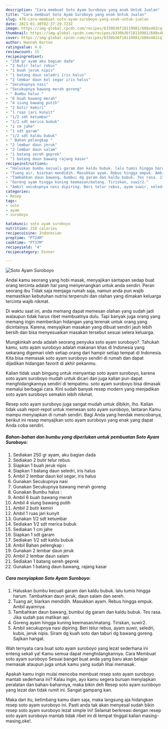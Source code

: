 ```yaml
---
description: "Cara membuat Soto Ayam Suroboyo yang enak Untuk Jualan"
title: "Cara membuat Soto Ayam Suroboyo yang enak Untuk Jualan"
slug: 476-cara-membuat-soto-ayam-suroboyo-yang-enak-untuk-jualan
date: 2021-01-30T02:37:29.723Z
image: https://img-global.cpcdn.com/recipes/6330b36f18119981/680x482cq70/soto-ayam-suroboyo-foto-resep-utama.jpg
thumbnail: https://img-global.cpcdn.com/recipes/6330b36f18119981/680x482cq70/soto-ayam-suroboyo-foto-resep-utama.jpg
cover: https://img-global.cpcdn.com/recipes/6330b36f18119981/680x482cq70/soto-ayam-suroboyo-foto-resep-utama.jpg
author: Hannah Barton
ratingvalue: 4.6
reviewcount: 15
recipeingredient:
- "250 gr ayam aku bagian dada"
- "2 butir telur rebus"
- "1 buah jeruk nipis"
- "1 batang daun seledri iris halus"
- "2 lembar daun kol segar iris halus"
- "Secukupnya nasi"
- "Secukupnya bawang merah goreng"
- " Bumbu halus "
- "6 buah bawang merah"
- "4 siung bawang putih"
- "2 butir kemiri"
- "1 ruas jari kunyit"
- "1/2 sdt ketumbar"
- "1/2 sdt merica bubuk"
- "1 cm jahe"
- "1 sdt garam"
- "1/2 sdt kaldu bubuk"
- " Bahan pelengkap "
- "2 lembar daun jeruk"
- "2 lembar daun salam"
- "1 batang sereh geprek"
- "1 batang daun bawang rajang kasar"
recipeinstructions:
- "Haluskan bumbu kecuali garam dan kaldu bubuk. lalu tumis hingga harum. Tambahkan daun jeruk, daun salam dan sereh."
- "Tuang air, biarkan mendidih. Masukkan ayam. Rebus hingga empuk. Ambil ayamnya."
- "Tambahkan daun bawang, bumbui dg garam dan kaldu bubuk. Tes rasa. Jika sudah pas matikan api."
- "Goreng ayam hingga kuning keemasan/matang. Tiriskan, suwir2."
- "Ambil secukupnya nasi dipiring. Beri telur rebus, ayam suwir, seledri, kubis, jeruk nipis. Siram dg kuah soto dan taburi dg bawang goreng. Sajikan hangat."
categories:
- Resep
tags:
- soto
- ayam
- suroboyo

katakunci: soto ayam suroboyo 
nutrition: 218 calories
recipecuisine: Indonesian
preptime: "PT24M"
cooktime: "PT37M"
recipeyield: "4"
recipecategory: Dinner

---
```



![Soto Ayam Suroboyo](https://img-global.cpcdn.com/recipes/6330b36f18119981/680x482cq70/soto-ayam-suroboyo-foto-resep-utama.jpg)

Andai kamu seorang yang hobi masak, menyajikan santapan sedap buat orang tercinta adalah hal yang menyenangkan untuk anda sendiri. Peran seorang ibu Tidak saja menjaga rumah saja, namun anda pun wajib memastikan kebutuhan nutrisi terpenuhi dan olahan yang dimakan keluarga tercinta wajib nikmat.

Di waktu  saat ini, anda memang dapat memesan olahan yang sudah jadi walaupun tidak harus ribet membuatnya dulu. Tapi banyak juga orang yang memang ingin memberikan hidangan yang terenak untuk orang yang dicintainya. Karena, menyajikan masakan yang dibuat sendiri jauh lebih bersih dan bisa menyesuaikan masakan tersebut sesuai selera keluarga. 



Mungkinkah anda adalah seorang penyuka soto ayam suroboyo?. Tahukah kamu, soto ayam suroboyo adalah makanan khas di Indonesia yang sekarang digemari oleh setiap orang dari hampir setiap tempat di Indonesia. Kita bisa memasak soto ayam suroboyo sendiri di rumah dan dapat dijadikan hidangan favorit di akhir pekanmu.

Kalian tidak usah bingung untuk menyantap soto ayam suroboyo, karena soto ayam suroboyo mudah untuk dicari dan juga kalian pun dapat menghidangkannya sendiri di tempatmu. soto ayam suroboyo bisa dimasak memalui berbagai cara. Kini sudah banyak resep modern yang menjadikan soto ayam suroboyo semakin lebih nikmat.

Resep soto ayam suroboyo juga sangat mudah untuk dibikin, lho. Kalian tidak usah repot-repot untuk memesan soto ayam suroboyo, lantaran Kamu mampu menyiapkan di rumah sendiri. Bagi Anda yang hendak mencobanya, berikut ini resep menyajikan soto ayam suroboyo yang enak yang dapat Anda coba sendiri.

<!--inarticleads1-->

##### Bahan-bahan dan bumbu yang diperlukan untuk pembuatan Soto Ayam Suroboyo:

1. Sediakan 250 gr ayam, aku bagian dada
1. Sediakan 2 butir telur rebus
1. Siapkan 1 buah jeruk nipis
1. Siapkan 1 batang daun seledri, iris halus
1. Ambil 2 lembar daun kol segar, iris halus
1. Gunakan Secukupnya nasi
1. Gunakan Secukupnya bawang merah goreng
1. Gunakan  Bumbu halus :
1. Ambil 6 buah bawang merah
1. Ambil 4 siung bawang putih
1. Ambil 2 butir kemiri
1. Ambil 1 ruas jari kunyit
1. Gunakan 1/2 sdt ketumbar
1. Sediakan 1/2 sdt merica bubuk
1. Sediakan 1 cm jahe
1. Siapkan 1 sdt garam
1. Sediakan 1/2 sdt kaldu bubuk
1. Ambil  Bahan pelengkap :
1. Gunakan 2 lembar daun jeruk
1. Ambil 2 lembar daun salam
1. Sediakan 1 batang sereh geprek
1. Gunakan 1 batang daun bawang, rajang kasar




<!--inarticleads2-->

##### Cara menyiapkan Soto Ayam Suroboyo:

1. Haluskan bumbu kecuali garam dan kaldu bubuk. lalu tumis hingga harum. Tambahkan daun jeruk, daun salam dan sereh.
1. Tuang air, biarkan mendidih. Masukkan ayam. Rebus hingga empuk. Ambil ayamnya.
1. Tambahkan daun bawang, bumbui dg garam dan kaldu bubuk. Tes rasa. Jika sudah pas matikan api.
1. Goreng ayam hingga kuning keemasan/matang. Tiriskan, suwir2.
1. Ambil secukupnya nasi dipiring. Beri telur rebus, ayam suwir, seledri, kubis, jeruk nipis. Siram dg kuah soto dan taburi dg bawang goreng. Sajikan hangat.




Wah ternyata cara buat soto ayam suroboyo yang lezat sederhana ini enteng sekali ya! Kamu semua dapat menghidangkannya. Cara Membuat soto ayam suroboyo Sesuai banget buat anda yang baru akan belajar memasak ataupun juga untuk kamu yang sudah lihai memasak.

Apakah kamu ingin mulai mencoba membuat resep soto ayam suroboyo mantab sederhana ini? Kalau ingin, ayo kamu segera buruan menyiapkan peralatan dan bahan-bahannya, maka bikin deh Resep soto ayam suroboyo yang lezat dan tidak rumit ini. Sangat gampang kan. 

Maka dari itu, ketimbang kamu diam saja, maka langsung aja hidangkan resep soto ayam suroboyo ini. Pasti anda tak akan menyesal sudah bikin resep soto ayam suroboyo lezat simple ini! Selamat berkreasi dengan resep soto ayam suroboyo mantab tidak ribet ini di tempat tinggal kalian masing-masing,oke!.

